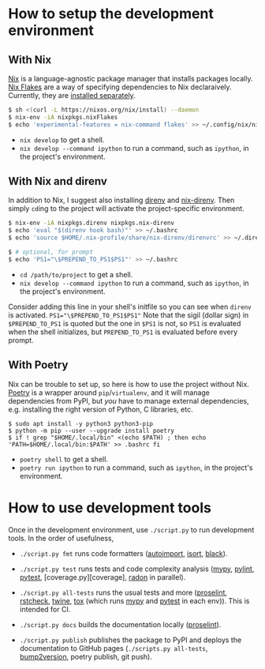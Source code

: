 # How to setup the development environment

## With Nix

[Nix][nix] is a language-agnostic package manager that installs packages locally. [Nix Flakes][nix flakes] are a way of specifying dependencies to Nix declaraively. Currently, they are [installed separately][install nix flakes]. 

```sh
$ sh <(curl -L https://nixos.org/nix/install) --daemon
$ nix-env -iA nixpkgs.nixFlakes
$ echo 'experimental-features = nix-command flakes' >> ~/.config/nix/nix.conf
```

- `nix develop` to get a shell.
- `nix develop --command ipython` to run a command, such as `ipython`, in the project's environment.

[nix]: https://nixos.org/
[nix flakes]: https://nixos.wiki/wiki/Flakes
[install nix flakes]: https://nixos.wiki/wiki/Flakes#Installing_flakes

## With Nix and direnv

In addition to Nix, I suggest also installing [direnv][direnv] and [nix-direnv][nix-direnv]. Then simply `cd`ing to the project will activate the project-specific environment.

```sh
$ nix-env -iA nixpkgs.direnv nixpkgs.nix-direnv
$ echo 'eval "$(direnv hook bash)"' >> ~/.bashrc
$ echo 'source $HOME/.nix-profile/share/nix-direnv/direnvrc' >> ~/.direnvrc

$ # optional, for prompt
$ echo 'PS1="\$PREPEND_TO_PS1$PS1"' >> ~/.bashrc
```

- `cd /path/to/project` to get a shell.
- `nix develop --command ipython` to run a command, such as `ipython`, in the project's environment.

Consider adding this line in your shell's initfile so you can see when `direnv` is activated. `PS1="\$PREPEND_TO_PS1$PS1"` Note that the sigil (dollar sign) in `$PREPEND_TO_PS1` is quoted but the one in `$PS1` is not, so `PS1` is evaluated when the shell initializes, but `PREPEND_TO_PS1` is evaluated before every prompt.

[direnv]: https://direnv.net/
[nix-direnv]: https://github.com/nix-community/nix-direnv

## With Poetry

Nix can be trouble to set up, so here is how to use the project without Nix. [Poetry][poetry] is a wrapper around `pip`/`virtualenv`, and it will manage dependencies from PyPI, but *you* have to manage external dependencies, e.g. installing the right version of Python, C libraries, etc.

```
$ sudo apt install -y python3 python3-pip
$ python -m pip --user --upgrade install poetry
$ if ! grep "$HOME/.local/bin" <(echo $PATH) ; then echo 'PATH=$HOME/.local/bin:$PATH' >> .bashrc fi
```

- `poetry shell` to get a shell.
- `poetry run ipython` to run a command, such as `ipython`, in the project's environment.

[poetry]: https://python-poetry.org/

# How to use development tools

Once in the development environment, use `./script.py` to run development tools. In the order of usefulness,

- `./script.py fmt` runs code formatters ([autoimport][autoimport], [isort][isort], [black][black]).

- `./script.py test` runs tests and code complexity analysis ([mypy][mypy], [pylint][pylint], [pytest][pytest], [coverage.py][coverage], [radon][radon] in parallel).

- `./script.py all-tests` runs the usual tests and more ([proselint][proselint], [rstcheck][rstcheck], [twine][twine], [tox][tox] (which runs [mypy][mypy] and [pytest][pytest] in each env)). This is intended for CI.

- `./script.py docs` builds the documentation locally ([proselint][proselint]).

- `./script.py publish` publishes the package to PyPI and deploys the documentation to GitHub pages (`./scripts.py all-tests`, [bump2version][bump2version], poetry publish, git push).

[autoimport]: https://lyz-code.github.io/autoimport/
[isort]: https://pycqa.github.io/isort/
[black]: https://black.readthedocs.io/en/stable/
[mypy]: https://mypy.readthedocs.io/en/stable/
[pylint]: https://pylint.org/
[pytest]: https://docs.pytest.org/en/7.0.x/
[coverage.py]: https://coverage.readthedocs.io/en/6.1.1/index.html
[radon]: https://radon.readthedocs.io/en/latest/
[proselint]: http://proselint.com/
[rstcheck]: https://github.com/myint/rstcheck
[twine]: https://twine.readthedocs.io/en/stable/
[tox]: https://tox.wiki/en/latest/
[bump2version]: https://github.com/c4urself/bump2version
